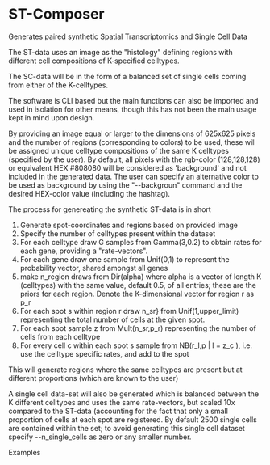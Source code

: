 # ST-Composer

Generates paired synthetic Spatial Transcriptomics and Single Cell Data 

The ST-data uses an image as the "histology" defining regions with
different cell compositions of K-specified celltypes. 

The SC-data will be in the form of a balanced set of single cells
coming from either of the K-celltypes.

The software is CLI based but the main functions can also be imported and used in isolation for other means, though this has not been the main usage kept in mind upon design.

By providing an image equal or larger to the dimensions of 625x625 pixels and the number of regions (corresponding to colors) to be used, these will be assigned unique celltype compositions of the
same K celltypes (specified by the user). By default, all pixels with the rgb-color (128,128,128) or equivalent HEX \#808080 will be considered as 'background' and not included in the generated data.
The user can specify an alternative color to be used as background by using the "--backgroun" command and the desired HEX-color value (including the hashtag).

The process for genereating the synthetic ST-data is in short

1. Generate spot-coordinates and regions based on provided image
2. Specify the number of celltypes present within the dataset
3. For each celltype draw G samples from Gamma(3,0.2) to obtain rates for each gene, providing a "rate-vectors".
4. For each gene draw one sample from Unif(0,1) to represent the probability vector, shared amongst all genes 
5. make  n\_region draws from Dir(alpha) where alpha is a vector of length K (celltypes) with the same value, default 0.5, of all entries; these are the priors for each region. Denote the
   K-dimensional vector for region r as p\_r
6. For each spot s within region r draw n\_sr} from Unif(1,upper\_limit) representing the total number of cells at the given spot. 
7. For each spot sample z from Mult(n\_sr,p\_r) representing the number of cells from each celltype  
8. For every cell c within each spot s sample from NB(r\_l,p | l = z\_c ), i.e. use the celltype specific rates, and add to the spot

This will generate regions where the same celltypes are present but at different proportions (which are known to the user)

A single cell data-set will also be generated which is balanced between the K different celltypes and uses the same rate-vectors, but scaled 10x compared to the ST-data (accounting for the fact that
only a small proportion of cells at each spot are registered. By default 2500 single cells are contained within the set; to avoid generating this single cell dataset specify --n\_single\_cells as zero
or any smaller number.

Examples



